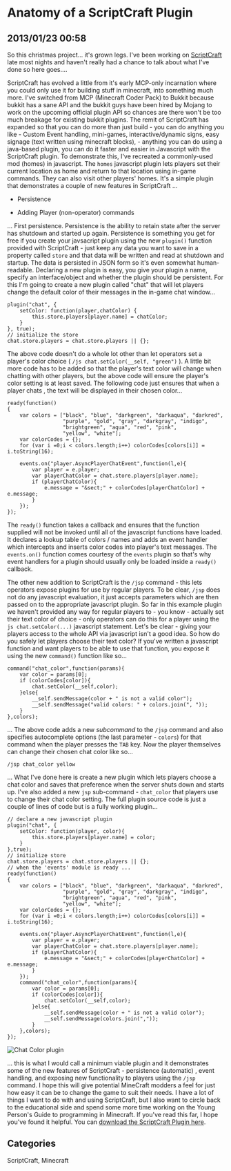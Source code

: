 # Anatomy of a ScriptCraft Plugin

## 2013/01/23 00:58

So this christmas project... it's grown legs. I've been working on 
[ScriptCraft][sc] late most nights and haven't really had a chance to talk 
about what I've done so here goes....

ScriptCraft has evolved a little from it's early MCP-only incarnation 
where you could only use it for building stuff in minecraft, into 
something much more. I've switched from MCP (Minecraft Coder Pack) to 
Bukkit because bukkit has a sane API and the bukkit guys have been hired 
by Mojang to work on the upcoming official plugin API so chances are 
there won't be too much breakage for existing bukkit plugins. The remit 
of ScriptCraft has expanded so that you can do more than just build - 
you can do anything you like - Custom Event handling, mini-games, 
interactive/dynamic signs, easy signage (text written using minecraft 
blocks), - anything you can do using a java-based plugin, you can do it 
faster and easier in Javascript with the ScriptCraft plugin. To 
demonstrate this, I've recreated a commonly-used mod (homes) in 
javascript. The `homes` javascript plugin lets players set their current 
location as home and return to that location using in-game commands. 
They can also visit other players' homes. It's a simple plugin that 
demonstrates a couple of new features in ScriptCraft ...

 * Persistence

 * Adding Player (non-operator) commands

... First persistence. Persistence is the ability to retain state after 
the server has shutdown and started up again. Persistence is something 
you get for free if you create your javsacript plugin using the new 
`plugin()` function provided with ScriptCraft - just keep any data you 
want to save in a property called `store` and that data will be written 
and read at shutdown and startup. The data is persisted in JSON form so 
it's even somewhat human-readable. Declaring a new plugin is easy, you 
give your plugin a name, specify an interface/object and whether the 
plugin should be persistent. For this I'm going to create a new plugin 
called "chat" that will let players change the default color of their messages 
in the in-game chat window...

    plugin("chat", { 
        setColor: function(player,chatColor) { 
            this.store.players[player.name] = chatColor;
        }
    }, true);
    // initialize the store 
    chat.store.players = chat.store.players || {};

The above code doesn't do a whole lot other than let operators set a 
player's color choice ( `/js chat.setColor(__self, "green")` ). A little 
bit more code has to be added so that the player's text color will 
change when chatting with other players, but the above code will ensure 
the player's color setting is at least saved. The following code just 
ensures that when a player chats , the text will be displayed in their 
chosen color...

    ready(function()
    {
        var colors = ["black", "blue", "darkgreen", "darkaqua", "darkred",
                      "purple", "gold", "gray", "darkgray", "indigo",
                      "brightgreen", "aqua", "red", "pink",
                      "yellow", "white"];
        var colorCodes = {};
        for (var i =0;i < colors.length;i++) colorCodes[colors[i]] = i.toString(16);
        
        events.on("player.AsyncPlayerChatEvent",function(l,e){
            var player = e.player;
            var playerChatColor = chat.store.players[player.name];
            if (playerChatColor){
                e.message = "&sect;" + colorCodes[playerChatColor] + e.message;
            }
        });
    });
        
The `ready()` function takes a callback and ensures that the function 
supplied will not be invoked until all of the javascript functions have 
loaded. It declares a lookup table of colors / names and adds an event 
handler which intercepts and inserts color codes into player's text 
messages. The `events.on()` function comes courtesy of the `events` 
plugin so that's why event handlers for a plugin should usually only be 
loaded inside a `ready()` callback.

The other new addition to ScriptCraft is the `/jsp` command - this lets 
operators expose plugins for use by regular players. To be clear, `/jsp` 
does not do any javascript evaluation, it just accepts parameters which 
are then passed on to the appropriate javascript plugin. So far in this 
example plugin we haven't provided any way for regular players to - you 
know - actually set their text color of choice - only operators can do 
this for a player using the `js chat.setColor(...)` javascript 
statement. Let's be clear - giving your players access to the whole API 
via javascript isn't a good idea. So how do you safely let players 
choose their text color? If you've written a javascript function and 
want players to be able to use that function, you expose it using the 
new `command()` function like so...

    command("chat_color",function(params){
        var color = params[0];
        if (colorCodes[color]){
            chat.setColor(__self,color);
        }else{
            __self.sendMessage(color + " is not a valid color");
            __self.sendMessage("valid colors: " + colors.join(", "));
        }
    },colors);

... The above code adds a new *subcommand* to the `/jsp` command and 
also specifies autocomplete options (the last parameter - `colors`) for 
that command when the player presses the `TAB` key. Now the player 
themselves can change their chosen chat color like so...

    /jsp chat_color yellow

... What I've done here is create a new plugin which lets players choose 
a chat color and saves that preference when the server shuts down and 
starts up. I've also added a new `jsp` sub-command - `chat_color` that 
players use to change their chat color setting. The full plugin source 
code is just a couple of lines of code but is a fully working plugin...

    // declare a new javascript plugin
    plugin("chat", {
        setColor: function(player, color){
            this.store.players[player.name] = color;
        }
    },true);
    // initialize store
    chat.store.players = chat.store.players || {};
    // when the 'events' module is ready ...
    ready(function()
    {
        var colors = ["black", "blue", "darkgreen", "darkaqua", "darkred",
                      "purple", "gold", "gray", "darkgray", "indigo",
                      "brightgreen", "aqua", "red", "pink",
                      "yellow", "white"];
        var colorCodes = {};
        for (var i =0;i < colors.length;i++) colorCodes[colors[i]] = i.toString(16);
        
        events.on("player.AsyncPlayerChatEvent",function(l,e){
            var player = e.player;
            var playerChatColor = chat.store.players[player.name];
            if (playerChatColor){
                e.message = "&sect;" + colorCodes[playerChatColor] + e.message;
            }
        });
        command("chat_color",function(params){
            var color = params[0];
            if (colorCodes[color]){
                chat.setColor(__self,color);
            }else{
                __self.sendMessage(color + " is not a valid color");
                __self.sendMessage(colors.join(","));
            }
        },colors);
    });
    
![Chat Color plugin][1]

... this is what I would call a minimum viable plugin and it 
demonstrates some of the new features of ScriptCraft - persistence 
(automatic) , event handling, and exposing new functionality to players 
using the `/jsp` command. I hope this will give potential MineCraft 
modders a feel for just how easy it can be to change the game to suit 
their needs. I have a lot of things I want to do with and using 
ScriptCraft, but I also want to circle back to the educational side and 
spend some more time working on the Young Person's Guide to programming 
in Minecraft. If you've read this far, I hope you've found it helpful.
You can [download the ScriptCraft Plugin here][dl].

[1]: images/scriptcraft-chat-color.png
[sc]: http://github.com/walterhiggins/ScriptCraft/
[dl]: files/scriptcraft/
## Categories
ScriptCraft, Minecraft
